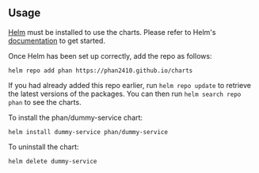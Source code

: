 ## Usage

[Helm](https://helm.sh) must be installed to use the charts.  Please refer to
Helm's [documentation](https://helm.sh/docs) to get started.

Once Helm has been set up correctly, add the repo as follows:

```shell
helm repo add phan https://phan2410.github.io/charts
```

If you had already added this repo earlier, run `helm repo update` to retrieve
the latest versions of the packages.  You can then run `helm search repo phan` to see the charts.

To install the phan/dummy-service chart:

```shell
helm install dummy-service phan/dummy-service
```

To uninstall the chart:

```shell
helm delete dummy-service
```